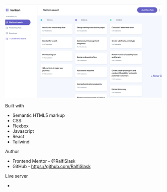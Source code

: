 ![Kanban-task managment web-app](./preview.png)


Built with

- Semantic HTML5 markup
- CSS
- Flexbox
- Javascript
- React
- Tailwind

Author

- Frontend Mentor - @RalfiSlask
- GitHub - https://github.com/RalfiSlask

Live server

- 

